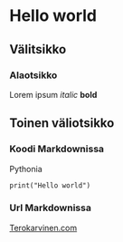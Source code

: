 # Hello world

## Välitsikko

### Alaotsikko

Lorem ipsum *italic* **bold**

## Toinen väliotsikko

### Koodi Markdownissa

Pythonia

    print("Hello world")

### Url Markdownissa

[Terokarvinen.com](https://terokarvinne.com)
